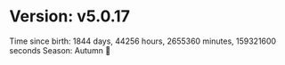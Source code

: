 # Version: v5.0.17
Time since birth: 1844 days, 44256 hours, 2655360 minutes, 159321600 seconds
Season: Autumn 🍁
